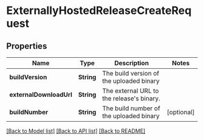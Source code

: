 # ExternallyHostedReleaseCreateRequest

## Properties
Name | Type | Description | Notes
------------ | ------------- | ------------- | -------------
**buildVersion** | **String** | The build version of the uploaded binary | 
**externalDownloadUrl** | **String** | The external URL to the release&#39;s binary. | 
**buildNumber** | **String** | The build number of the uploaded binary | [optional] 

[[Back to Model list]](../README.md#documentation-for-models) [[Back to API list]](../README.md#documentation-for-api-endpoints) [[Back to README]](../README.md)



